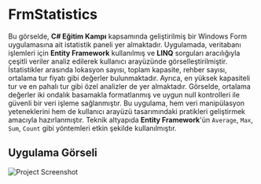 # FrmStatistics

Bu görselde, **C# Eğitim Kampı** kapsamında geliştirilmiş bir Windows Form uygulamasına ait istatistik paneli yer almaktadır. Uygulamada, veritabanı işlemleri için **Entity Framework** kullanılmış ve **LINQ** sorguları aracılığıyla çeşitli veriler analiz edilerek kullanıcı arayüzünde görselleştirilmiştir. İstatistikler arasında lokasyon sayısı, toplam kapasite, rehber sayısı, ortalama tur fiyatı gibi değerler bulunmaktadır. Ayrıca, en yüksek kapasiteli tur ve en pahalı tur gibi özel analizler de yer almaktadır. Görselde, ortalama değerler iki ondalık basamakla formatlanmış ve uygun null kontrolleri ile güvenli bir veri işleme sağlanmıştır. Bu uygulama, hem veri manipülasyon yeteneklerini hem de kullanıcı arayüzü tasarımındaki pratikleri geliştirmek amacıyla hazırlanmıştır. Teknik altyapıda **Entity Framework**'ün `Average`, `Max`, `Sum`, `Count` gibi yöntemleri etkin şekilde kullanılmıştır.

## Uygulama Görseli

![Project Screenshot](./ProjectImages/screenshot.png)
